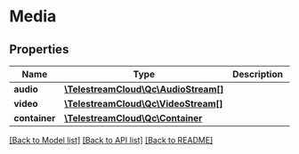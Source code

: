 # Media

## Properties
Name | Type | Description | Notes
------------ | ------------- | ------------- | -------------
**audio** | [**\TelestreamCloud\Qc\AudioStream[]**](AudioStream.md) |  | [optional] 
**video** | [**\TelestreamCloud\Qc\VideoStream[]**](VideoStream.md) |  | [optional] 
**container** | [**\TelestreamCloud\Qc\Container**](Container.md) |  | [optional] 

[[Back to Model list]](../README.md#documentation-for-models) [[Back to API list]](../README.md#documentation-for-api-endpoints) [[Back to README]](../README.md)


